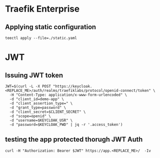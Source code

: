 # Traefik Enterprise

## Applying static configuration

```
teectl apply --file=./static.yaml
```

# JWT
## Issuing JWT token

```
JWT=$(curl -L -X POST "https://keycloak.<REPLACE_ME>/auth/realms/traefiklabs/protocol/openid-connect/token" \
  -H "Content-Type: application/x-www-form-urlencoded" \
  -d "client_id=demo-app" \
  -d "client_assertion_type=" \
  -d "grant_type=password" \
  -d "client_secret=$CLIENT_SECRET" \
  -d "scope=openid" \
  -d "username=$KEYCLOAK_USR" \
  -d "password=$KEYCLOAK_PWD" | jq -r '.access_token')
```


## testing the app protected thorugh JWT Auth

```
curl -H "Authorization: Bearer $JWT" https://app.<REPLACE_ME>/  -Iv
```